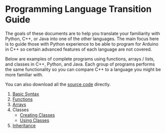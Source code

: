 # Programming Language Transition Guide

The goals of these documents are to help you translate your familiarity with Python, C++, or Java into one of the other languages. The main focus here is to guide those with Python experience to be able to program for Arduino in C++ so certain advanced features of each language are not covered.

Below are examples of complete programs using functions, arrays / lists, and classes in C++, Python, and Java. Each group of programs performs the same functionality so you can compare C++ to a language you might be more familiar with.

You can also download all the [source code](https://github.com/reparke/Programming-Language-Transition-Guide/archive/main.zip) directly.

1. [Basic Syntax](https://github.com/reparke/Programming-Language-Transition-Guide/blob/main/1_syntax/1_syntax.md)
2. [Functions](https://github.com/reparke/Programming-Language-Transition-Guide/blob/main/2_functions/2_functions.md)
3. [Arrays](https://github.com/reparke/Programming-Language-Transition-Guide/blob/main/3_arrays/3_arrays.md)
4. Classes
    - [Creating Classes](https://github.com/reparke/Programming-Language-Transition-Guide/blob/main/4_classes/4_creating_classes.md)
    - [Using Classes](https://github.com/reparke/Programming-Language-Transition-Guide/blob/main/4_classes/4_using_classes.md)
5. [Inheritance](https://github.com/reparke/Programming-Language-Transition-Guide/blob/main/5_inheritance/5_inheritance.md)
